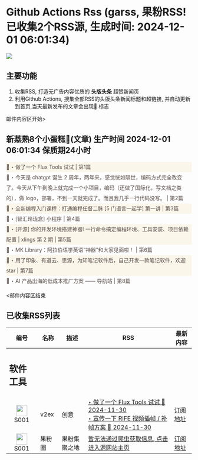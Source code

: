 # Github Actions Rss (garss, 果粉RSS! 已收集2个RSS源, 生成时间: 2024-12-01 06:01:34)

![](https://cdn.jsdelivr.net/gh/xinkeji/garss/_media/ga-rss.png)



## 主要功能
1. 收集RSS, 打造无广告内容优质的 **头版头条** 超赞新闻页
2. 利用Github Actions, 搜集全部RSS的头版头条新闻标题和超链接, 并自动更新到首页,当天最新发布的文章会出现🌈 标志

邮件内容区开始>
<h2>新蒸熟8个小蛋糕🍰(文章) 生产时间 2024-12-01 06:01:34 保质期24小时</h2>

<div style='line-height:3;background-color:#FAF6EA;' ><a href='https://www.v2ex.com/t/1094033#reply0' style="line-height:2;text-decoration:none;display:block;color:#584D49;">🌈 ‣ 做了一个 Flux Tools 试试 | 第1篇</a></div><div style='line-height:3;' ><a href='https://www.v2ex.com/t/1094019#reply4' style="line-height:2;text-decoration:none;display:block;color:#584D49;">🌈 ‣ 今天是 chatgpt 诞生 2 周年，两年来，感觉恍如隔世，编码方式完全改变了。今天从下午到晚上就完成一个小项目，编码（还做了国际化，写文档之类的），做 logo，部署，不到一天就完成了。而且我几乎一行代码没写。 | 第2篇</a></div><div style='line-height:3;background-color:#FAF6EA;' ><a href='https://www.v2ex.com/t/1094004#reply0' style="line-height:2;text-decoration:none;display:block;color:#584D49;">🌈 ‣ 全新编程入门课程：打通编程任督二脉 [5 门语言一起学] 第一讲 | 第3篇</a></div><div style='line-height:3;' ><a href='https://www.v2ex.com/t/1093995#reply0' style="line-height:2;text-decoration:none;display:block;color:#584D49;">🌈 ‣ [智汇玲珑盒] 小程序 | 第4篇</a></div><div style='line-height:3;background-color:#FAF6EA;' ><a href='https://www.v2ex.com/t/1093991#reply0' style="line-height:2;text-decoration:none;display:block;color:#584D49;">🌈 ‣ [开源] 你的开发环境搭建神器! 一行命令搞定编程环境、工具安装、项目依赖配置 | xlings 第 2 期 | 第5篇</a></div><div style='line-height:3;' ><a href='https://www.v2ex.com/t/1093975#reply1' style="line-height:2;text-decoration:none;display:block;color:#584D49;">🌈 ‣ MK Library：阿拉伯语学英语“神器”和大家见面啦！ | 第6篇</a></div><div style='line-height:3;background-color:#FAF6EA;' ><a href='https://www.v2ex.com/t/1093934#reply10' style="line-height:2;text-decoration:none;display:block;color:#584D49;">🌈 ‣ 用了印象、有道云、思源，为知笔记软件后，自己开发一款笔记软件，欢迎 star | 第7篇</a></div><div style='line-height:3;' ><a href='https://www.v2ex.com/t/1093973#reply0' style="line-height:2;text-decoration:none;display:block;color:#584D49;">🌈 ‣ AI 产品出海的低成本推广方案 —— 导航站 | 第8篇</a></div>

<邮件内容区结束

## 已收集RSS列表

| 编号 | 名称 | 描述 | RSS | 最新内容 |
| --- | --- | --- | --- | --- |
| <h2 id="软件工具">软件工具</h2> |  |   |  |  |
| <div id="S001" style="text-align: center;"><img src="https://cdn.jsdelivr.net/gh/zhaoolee/garss/_media/favicon/S001.png" width="30px" style="width:30px;height: auto;"/><br><span>S001</span></div> | v2ex | 创意 | [‣ 做了一个 Flux Tools 试试 🌈 2024-11-30](https://www.v2ex.com/t/1094033#reply0)<br/>[‣ 宣传一下 RIFE 视频插帧 / 补帧方案 🌈 2024-11-30](https://www.v2ex.com/t/984548#reply20) | [订阅地址](https://www.v2ex.com/feed/tab/creative.xml) |
| <div id="S001" style="text-align: center;"><img src="https://cdn.jsdelivr.net/gh/zhaoolee/garss/_media/favicon/S001.png" width="30px" style="width:30px;height: auto;"/><br><span>S001</span></div> | 果粉圈 | 果粉集聚之地 | [暂无法通过爬虫获取信息, 点击进入源网站主页](https://g0f.cn) | [订阅地址](https://g0f.cn/rss.xml) |



